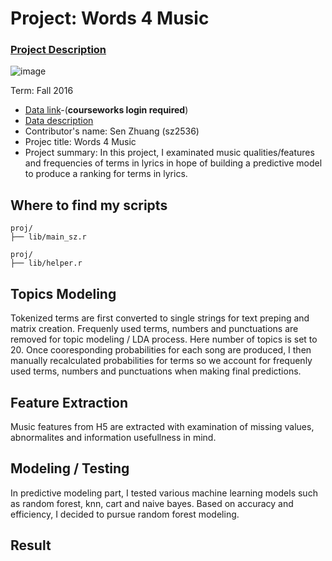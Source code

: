 # Project: Words 4 Music

### [Project Description](doc/Project4_desc.md)

![image](http://cdn.newsapi.com.au/image/v1/f7131c018870330120dbe4b73bb7695c?width=650)

Term: Fall 2016

+ [Data link](https://courseworks2.columbia.edu/courses/11849/files/folder/Project_Files?preview=763391)-(**courseworks login required**)
+ [Data description](doc/readme.html)
+ Contributor's name: Sen Zhuang (sz2536)
+ Projec title: Words 4 Music
+ Project summary:
In this project, I examinated music qualities/features and frequencies of terms in lyrics in hope of building a predictive model to produce a ranking for terms in lyrics. 

## Where to find my scripts
```
proj/
├── lib/main_sz.r
```
```
proj/
├── lib/helper.r
```
## Topics Modeling
Tokenized terms are first converted to single strings for text preping and matrix creation. Frequenly used terms, numbers and punctuations are removed for topic modeling / LDA process. Here number of topics is set to 20.
Once cooresponding probabilities for each song are produced, I then manually recalculated probabilities for terms so we account for frequenly used terms, numbers and punctuations when making final predictions.

## Feature Extraction 
Music features from H5 are extracted with examination of missing values, abnormalites and information usefullness in mind.

## Modeling / Testing
In predictive modeling part, I tested various machine learning models such as random forest, knn, cart and naive bayes. Based on accuracy and efficiency, I decided to pursue random forest modeling.

## Result
